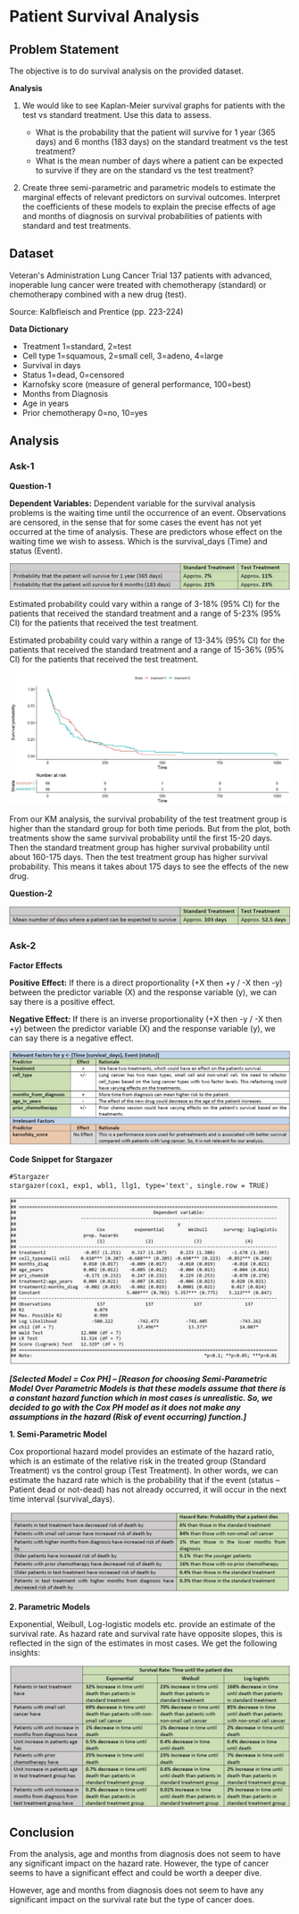 # Patient Survival Analysis

## Problem Statement

The objective is to do survival analysis on the provided dataset.

**Analysis**

1. We would like to see Kaplan-Meier survival graphs for patients with the test vs standard treatment. Use this data to assess.
	- What is the probability that the patient will survive for 1 year (365 days) and 6 months (183 days) on the standard treatment vs the test treatment?
	- What is the mean number of days where a patient can be expected to survive if they are on the standard vs the test treatment?
	
2. Create three semi-parametric and parametric models to estimate the marginal effects of relevant predictors on
survival outcomes. Interpret the coefficients of these models to explain the precise effects of age and months of diagnosis on survival probabilities of patients with standard and test treatments.

## Dataset

Veteran's Administration Lung Cancer Trial 137 patients with advanced, inoperable lung cancer were treated with chemotherapy (standard) or chemotherapy combined with a new drug (test).

Source: Kalbfleisch and Prentice (pp. 223-224)

**Data Dictionary**
- Treatment 1=standard, 2=test
- Cell type 1=squamous, 2=small cell, 3=adeno, 4=large
- Survival in days
- Status 1=dead, 0=censored
- Karnofsky score (measure of general performance, 100=best) 
- Months from Diagnosis 
- Age in years 
- Prior chemotherapy 0=no, 10=yes

## Analysis

### Ask-1

**Question-1**

**Dependent Variables:** Dependent variable for the survival analysis problems is the waiting time until the occurrence of an event. Observations are censored, in the sense that for some cases the event has not yet occurred at the time of analysis. These are predictors whose effect on the waiting time we wish to assess. Which is the survival_days (Time) and status (Event).

![](Media/Image1.jpg)

Estimated probability could vary within a range of 3-18% (95% CI) for the patients that received the standard treatment and a range of 5-23% (95% CI) for the patients that received the test treatment.

Estimated probability could vary within a range of 13-34% (95% CI) for the patients that received the standard treatment and a range of 15-36% (95% CI) for the patients that received the test treatment.

![](Media/Image2.jpg)

From our KM analysis, the survival probability of the test treatment group is higher than the standard group for both time periods. But from the plot, both treatments show the same survival probability until the first 15-20 days. Then the standard treatment group has higher survival probability until about 160-175 days. Then the test treatment group has higher survival probability. This means it takes about 175 days to see the effects of the new drug.

**Question-2**

![](Media/Image3.jpg)

### Ask-2

**Factor Effects**

**Positive Effect:** If there is a direct proportionality (+X then +y / -X then -y) between the predictor variable (X) and the
response variable (y), we can say there is a positive effect.

**Negative Effect:** If there is an inverse proportionality (+X then -y / -X then +y) between the predictor variable (X) and the
response variable (y), we can say there is a negative effect.

![](Media/Image4.jpg)

**Code Snippet for Stargazer**

```
#Stargazer
stargazer(cox1, exp1, wbl1, llg1, type='text', single.row = TRUE)
```

![](Media/Image5.jpg)

**_[Selected Model = Cox PH] – [Reason for choosing Semi-Parametric Model Over Parametric Models is that these models assume that there is a constant hazard function which in most cases is unrealistic. So, we decided to go with the Cox PH model as it does not make any assumptions in the hazard (Risk of event occurring) function.]_**

**1. Semi-Parametric Model**

Cox proportional hazard model provides an estimate of the hazard ratio, which is an estimate of the relative risk in the treated group (Standard Treatment) vs the control group (Test Treatment). In other words, we can estimate the hazard rate which is the probability that if the event (status – Patient dead or not-dead) has not already occurred, it will occur in the next time interval (survival_days).

![](Media/Image6.jpg)

**2. Parametric Models**

Exponential, Weibull, Log-logistic models etc. provide an estimate of the survival rate. As hazard rate and survival rate have opposite slopes, this is reflected in the sign of the estimates in most cases. We get the following insights:

![](Media/Image7.jpg)

## Conclusion

From the analysis, age and months from diagnosis does not seem to have any significant impact on the hazard rate. However, the type of cancer seems to have a significant effect and could be worth a deeper dive.

However, age and months from diagnosis does not seem to have any significant impact on the survival rate but the type of cancer does.